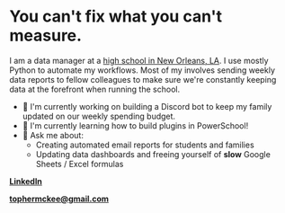 
# You can't fix what you can't measure.
I am a data manager at a [high school in New Orleans, LA](https://lca.collegiateacademies.org/). I use mostly Python to automate my workflows. Most of my involves sending weekly data reports to fellow colleagues to make sure we're constantly keeping data at the forefront when running the school.

- 🔭 I'm currently working on building a Discord bot to keep my family updated on our weekly spending budget.
- 🌱 I'm currently learning how to build plugins in PowerSchool!
- 💬 Ask me about:
    - Creating automated email reports for students and families
    - Updating data dashboards and freeing yourself of **slow** Google Sheets / Excel formulas

**[LinkedIn](https://www.linkedin.com/in/tophermckee/)**

**[tophermckee@gmail.com](mailto:tophermckee@gmail.com)**
